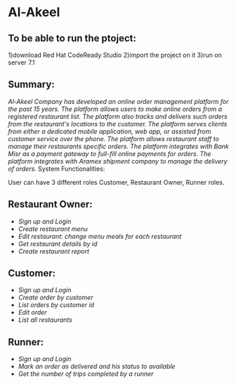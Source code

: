 # Al-Akeel

## To be able to run the ptoject: 
1)download Red Hat CodeReady Studio
2)import the project on it
3)run on server 7.1

## Summary:
*Al-Akeel Company has developed an online order management platform for the past 15 years. The platform allows users to make online orders from a registered restaurant list. The platform also tracks and delivers such orders from the restaurant's locations to the customer. The platform serves clients from either a dedicated mobile application, web app, or assisted from customer service over the phone. The platform allows restaurant staff to manage their restaurants specific orders. The platform integrates with Bank Misr as a payment gateway to full-fill online payments for orders. The platform integrates with Aramex shipment company to manage the delivery of orders.*
System Functionalities:

User can have 3 different roles Customer, Restaurant Owner, Runner roles.

## Restaurant Owner:

-   *Sign up and Login*
-   *Create restaurant menu*
-   *Edit restaurant:  change menu meals  for each restaurant*
-   *Get restaurant details by id*
-   *Create restaurant report*

## Customer:

-   *Sign up and Login*
-   *Create order by customer*
-   *List orders by customer id*
-   *Edit order* 
-   *List all restaurants*

## Runner:

-   *Sign up and Login*
-   *Mark an order as delivered and his status to available*
-   *Get the number of trips completed by a runner* 
